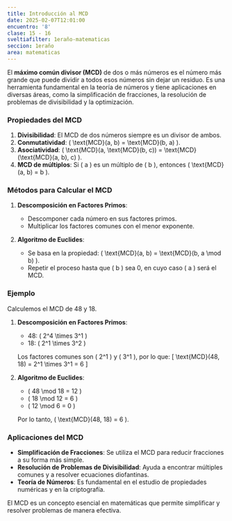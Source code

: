 ```yaml
---
title: Introducción al MCD
date: 2025-02-07T12:01:00
encuentro: '8'
clase: 15 - 16
sveltiafilter: 1eraño-matematicas
seccion: 1eraño
area: matematicas
---
```

El **máximo común divisor (MCD)** de dos o más números es el número más grande que puede dividir a todos esos números sin dejar un residuo. Es una herramienta fundamental en la teoría de números y tiene aplicaciones en diversas áreas, como la simplificación de fracciones, la resolución de problemas de divisibilidad y la optimización.

### Propiedades del MCD

1. **Divisibilidad**: El MCD de dos números siempre es un divisor de ambos.
2. **Conmutatividad**: \( \text{MCD}(a, b) = \text{MCD}(b, a) \).
3. **Asociatividad**: \( \text{MCD}(a, \text{MCD}(b, c)) = \text{MCD}(\text{MCD}(a, b), c) \).
4. **MCD de múltiplos**: Si \( a \) es un múltiplo de \( b \), entonces \( \text{MCD}(a, b) = b \).

### Métodos para Calcular el MCD

1. **Descomposición en Factores Primos**:
   - Descomponer cada número en sus factores primos.
   - Multiplicar los factores comunes con el menor exponente.

2. **Algoritmo de Euclides**:
   - Se basa en la propiedad: \( \text{MCD}(a, b) = \text{MCD}(b, a \mod b) \).
   - Repetir el proceso hasta que \( b \) sea 0, en cuyo caso \( a \) será el MCD.

### Ejemplo

Calculemos el MCD de 48 y 18.

1. **Descomposición en Factores Primos**:
   - 48: \( 2^4 \times 3^1 \)
   - 18: \( 2^1 \times 3^2 \)

   Los factores comunes son \( 2^1 \) y \( 3^1 \), por lo que:
   \[
   \text{MCD}(48, 18) = 2^1 \times 3^1 = 6
   \]

2. **Algoritmo de Euclides**:
   - \( 48 \mod 18 = 12 \)
   - \( 18 \mod 12 = 6 \)
   - \( 12 \mod 6 = 0 \)

   Por lo tanto, \( \text{MCD}(48, 18) = 6 \).

### Aplicaciones del MCD

- **Simplificación de Fracciones**: Se utiliza el MCD para reducir fracciones a su forma más simple.
- **Resolución de Problemas de Divisibilidad**: Ayuda a encontrar múltiples comunes y a resolver ecuaciones diofantinas.
- **Teoría de Números**: Es fundamental en el estudio de propiedades numéricas y en la criptografía.

El MCD es un concepto esencial en matemáticas que permite simplificar y resolver problemas de manera efectiva.
